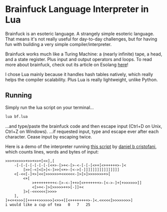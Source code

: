 # Brainfuck Language Interpreter in Lua

Brainfuck is an esoteric language. A strangely simple esoteric language. That means it's not really useful for day-to-day challenges, but for having fun with building a very simple compiler/interpreter.

Brainfuck works much like a Turing Machine: a (nearly infinite) tape, a head, and a state register. Plus input and output operators and loops. To read more about brainfuck, check out its article on Esolang [here](https://esolangs.org/wiki/Brainfuck)!

I chose Lua mainly because it handles hash tables natively, which really helps the compiler scalability. Plus Lua is really lightweight, unlike Python.

## Running

Simply run the lua script on your terminal...

```bash
lua bf.lua
```

...and type/paste the brainfuck code and then escape input (Ctrl+D on Unix, Ctrl+Z on Windows).
...if requested input, type and escape ever after each character. Cease input by escaping twice.

Here is a demo of the interpreter running [this script](http://www.hevanet.com/cristofd/brainfuck/wc.b) by [daniel b cristofani](http://www.hevanet.com/cristofd/brainfuck/), which counts lines, words and bytes of input:

```
>>>+>>>>>+>>+>>+[<<],[
    -[-[-[-[-[-[-[-[<+>-[>+<-[>-<-[-[-[<++[<++++++>-]<
        [>>[-<]<[>]<-]>>[<+>-[<->[-]]]]]]]]]]]]]]]]
    <[-<<[-]+>]<<[>>>>>>+<<<<<<-]>[>]>>>>>>>+>[
        <+[
            >+++++++++<-[>-<-]++>[<+++++++>-[<->-]+[+>>>>>>]]
            <[>+<-]>[>>>>>++>[-]]+<
        ]>[-<<<<<<]>>>>
    ],
]+<++>>>[[+++++>>>>>>]<+>+[[<++++++++>-]<.<<<<<]>>>>>>>>]
i would like a cup of tea	0	7	25
```
